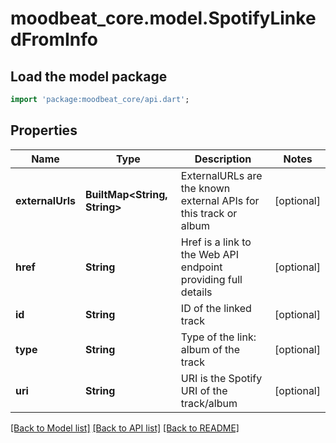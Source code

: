 # moodbeat_core.model.SpotifyLinkedFromInfo

## Load the model package
```dart
import 'package:moodbeat_core/api.dart';
```

## Properties
Name | Type | Description | Notes
------------ | ------------- | ------------- | -------------
**externalUrls** | **BuiltMap&lt;String, String&gt;** | ExternalURLs are the known external APIs for this track or album | [optional] 
**href** | **String** | Href is a link to the Web API endpoint providing full details | [optional] 
**id** | **String** | ID of the linked track | [optional] 
**type** | **String** | Type of the link: album of the track | [optional] 
**uri** | **String** | URI is the Spotify URI of the track/album | [optional] 

[[Back to Model list]](../README.md#documentation-for-models) [[Back to API list]](../README.md#documentation-for-api-endpoints) [[Back to README]](../README.md)


